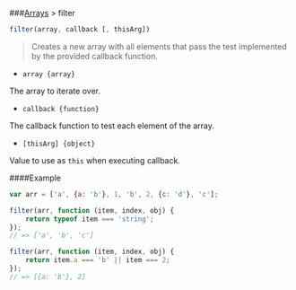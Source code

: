 ###[Arrays](../) > filter

```js
filter(array, callback [, thisArg])
```

>Creates a new array with all elements that pass the test implemented by the provided callback function.

- <code>array {array}</code>

The array to iterate over.

- <code>callback {function}</code>

The callback function to test each element of the array.

- <code>[thisArg] {object}</code>

Value to use as <code>this</code> when executing callback.

####Example
```js
var arr = ['a', {a: 'b'}, 1, 'b', 2, {c: 'd'}, 'c'];

filter(arr, function (item, index, obj) {
    return typeof item === 'string';
});
// => ['a', 'b', 'c']

filter(arr, function (item, index, obj) {
    return item.a === 'b' || item === 2;
});
// => [{a: 'b'}, 2]
```